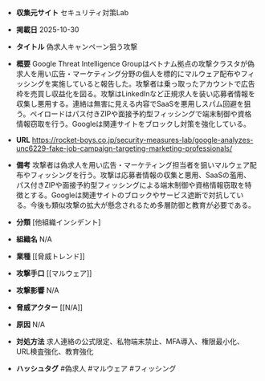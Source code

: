 - **収集元サイト**
セキュリティ対策Lab

- **掲載日**
2025-10-30

- **タイトル**
偽求人キャンペーン狙う攻撃

- **概要**
Google Threat Intelligence Groupはベトナム拠点の攻撃クラスタが偽求人を用い広告・マーケティング分野の個人を標的にマルウェア配布やフィッシングを実施していると報告した。攻撃者は乗っ取ったアカウントで広告枠を売買し収益化を図る。攻撃はLinkedInなど正規求人を装い応募者情報を収集し悪用する。連絡は無害に見える内容でSaaSを悪用しスパム回避を狙う。ペイロードはパス付きZIPや面接予約型フィッシングで端末制御や資格情報窃取を行う。Googleは関連サイトをブロックし対策を強化している。

- **URL**
https://rocket-boys.co.jp/security-measures-lab/google-analyzes-unc6229-fake-job-campaign-targeting-marketing-professionals/

- **備考**
攻撃者は偽求人を用い広告・マーケティング担当者を狙いマルウェア配布やフィッシングを行う。攻撃は応募者情報の収集と悪用、SaaSの濫用、パス付きZIPや面接予約型フィッシングによる端末制御や資格情報窃取を特徴とする。Googleは関連サイトのブロックやサービス遮断で対抗している。今後も類似攻撃の拡大が懸念されるため多層防御と教育が必要である。

- **分類**
[他組織インシデント]

- **組織名**
N/A

- **業種**
[[脅威トレンド]]

- **攻撃手口**
[[マルウェア]]

- **攻撃影響**
N/A

- **脅威アクター**
[[N/A]]

- **原因**
N/A

- **対処方法**
求人連絡の公式限定、私物端末禁止、MFA導入、権限最小化、URL検査強化、教育強化

- **ハッシュタグ**
#偽求人 #マルウェア #フィッシング
